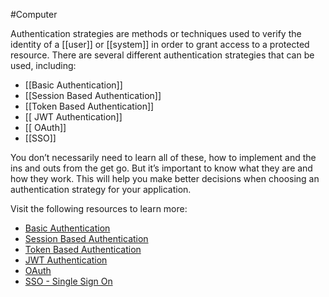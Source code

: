 #Computer 

Authentication strategies are methods or techniques used to verify the identity of a [[user]] or [[system]] in order to grant access to a protected resource. There are several different authentication strategies that can be used, including:

-   [[Basic Authentication]]
-   [[Session Based Authentication]]
-   [[Token Based Authentication]]
-  [[ JWT Authentication]]
-  [[ OAuth]]
-   [[SSO]]

You don’t necessarily need to learn all of these, how to implement and the ins and outs from the get go. But it’s important to know what they are and how they work. This will help you make better decisions when choosing an authentication strategy for your application.

Visit the following resources to learn more:

-   [Basic Authentication](https://roadmap.sh/guides/basic-authentication)
-   [Session Based Authentication](https://roadmap.sh/guides/session-authentication)
-   [Token Based Authentication](https://roadmap.sh/guides/token-authentication)
-   [JWT Authentication](https://roadmap.sh/guides/jwt-authentication)
-   [OAuth](https://roadmap.sh/guides/oauth)
-   [SSO - Single Sign On](https://roadmap.sh/guides/sso)